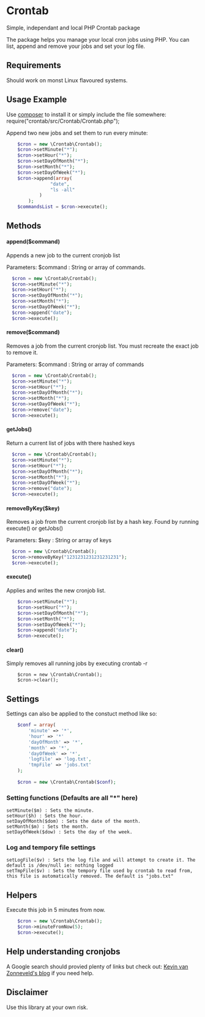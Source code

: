 Crontab
=======

Simple, independant and local PHP Crontab package

The package helps you manage your local cron jobs using PHP. You can list, append and remove your jobs and set your log file.

## Requirements
Should work on monst Linux flavoured systems.

## Usage Example
Use [composer](http://getcomposer.org) to install it or simply include the file somewhere: require("crontab/src/Crontab/Crontab.php");

Append two new jobs and set them to run every minute:

```php
    $cron = new \Crontab\Crontab();
    $cron->setMinute("*");
    $cron->setHour("*");
    $cron->setDayOfMonth("*");
    $cron->setMonth("*");
    $cron->setDayOfWeek("*");
    $cron->append(array(
                "date",
                "ls -all"
            )
        );
    $commandsList = $cron->execute();
```

## Methods

#### append($command)

Appends a new job to the current cronjob list

Parameters: $command : String or array of commands.

```php
  $cron = new \Crontab\Crontab();
  $cron->setMinute("*");
  $cron->setHour("*");
  $cron->setDayOfMonth("*");
  $cron->setMonth("*");
  $cron->setDayOfWeek("*");
  $cron->append("date");
  $cron->execute();
```

#### remove($command)

Removes a job from the current cronjob list. You must recreate the exact job to remove it.

Parameters: $command : String or array of commands

```php
  $cron = new \Crontab\Crontab();
  $cron->setMinute("*");
  $cron->setHour("*");
  $cron->setDayOfMonth("*");
  $cron->setMonth("*");
  $cron->setDayOfWeek("*");
  $cron->remove("date");
  $cron->execute();
```

#### getJobs()
Return a current list of jobs with there hashed keys

```php
  $cron = new \Crontab\Crontab();
  $cron->setMinute("*");
  $cron->setHour("*");
  $cron->setDayOfMonth("*");
  $cron->setMonth("*");
  $cron->setDayOfWeek("*");
  $cron->remove("date");
  $cron->execute();
```

#### removeByKey($key)

Removes a job from the current cronjob list by a hash key. Found by running execute() or getJobs()

Parameters: $key : String or array of keys

```php
  $cron = new \Crontab\Crontab();
  $cron->removeByKey("1231231231231231231");
  $cron->execute();
```

#### execute()
Applies and writes the new cronjob list.
```php
    $cron->setMinute("*");
    $cron->setHour("*");
    $cron->setDayOfMonth("*");
    $cron->setMonth("*");
    $cron->setDayOfWeek("*");
    $cron->append("date");
    $cron->execute();
```

#### clear()
Simply removes all running jobs by executing crontab -r
```
    $cron = new \Crontab\Crontab();
    $cron->clear();
```

## Settings
Settings can also be applied to the constuct method like so:
```php
    $conf = array(
		'minute' => '*',
		'hour' => '*'
		'dayOfMonth' => '*',
		'month' => '*',
		'dayOfWeek' => '*',
		'logFile' => 'log.txt',
		'tmpFile' => 'jobs.txt'
	);
    
    $cron = new \Crontab\Crontab($conf);
```

### Setting functions (Defaults are all "*" here)
```
setMinute($m) : Sets the minute.
setHour($h) : Sets the hour.
setDayOfMonth($dom) : Sets the date of the month.
setMonth($m) : Sets the month.
setDayOfWeek($dow) : Sets the day of the week.
```

### Log and tempory file settings
```
setLogFile($v) : Sets the log file and will attempt to create it. The default is /dev/null ie: nothing logged
setTmpFile($v) : Sets the tempory file used by crontab to read from, this file is automatically removed. The default is "jobs.txt"
```

## Helpers
Execute this job in 5 minutes from now.
```php
    $cron = new \Crontab\Crontab();
    $cron->minuteFromNow(5);
    $cron->execute();
```

## Help understanding cronjobs
A Google search should provied plenty of links but check out: [Kevin van Zonneveld's blog](http://kvz.io/blog/2007/07/29/schedule-tasks-on-linux-using-crontab/) if you need help.
    
## Disclaimer
Use this library at your own risk.
